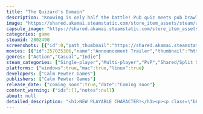 ```yaml
---
title: "The Quizard's Domain"
description: "Knowing is only half the battle! Pub quiz meets pub brawl in this fast-paced hero-based BATTLE QUIZ! Knock out friends and foes as you smash your way to the correct answers, in a wide variety of arenas and game modes. Trivia night just got way more intense!"
image: "https://shared.akamai.steamstatic.com/store_item_assets/steam/apps/2802490/header.jpg?t=1729506567"
capsule_image: "https://shared.akamai.steamstatic.com/store_item_assets/steam/apps/2802490/capsule_231x87.jpg?t=1729506567"
categories: game
steamid: 2802490
screenshots: [{"id":0,"path_thumbnail":"https://shared.akamai.steamstatic.com/store_item_assets/steam/apps/2802490/ss_fb4c3dcc12a5e2bb54138a25bb7d4c3b99adf7e3.600x338.jpg?t=1729506567","path_full":"https://shared.akamai.steamstatic.com/store_item_assets/steam/apps/2802490/ss_fb4c3dcc12a5e2bb54138a25bb7d4c3b99adf7e3.1920x1080.jpg?t=1729506567"},{"id":1,"path_thumbnail":"https://shared.akamai.steamstatic.com/store_item_assets/steam/apps/2802490/ss_764d0765f9e0b6678dcdd430d619c4cf2244f987.600x338.jpg?t=1729506567","path_full":"https://shared.akamai.steamstatic.com/store_item_assets/steam/apps/2802490/ss_764d0765f9e0b6678dcdd430d619c4cf2244f987.1920x1080.jpg?t=1729506567"},{"id":2,"path_thumbnail":"https://shared.akamai.steamstatic.com/store_item_assets/steam/apps/2802490/ss_97053b563a0d603efdf18df1736efbc21487933c.600x338.jpg?t=1729506567","path_full":"https://shared.akamai.steamstatic.com/store_item_assets/steam/apps/2802490/ss_97053b563a0d603efdf18df1736efbc21487933c.1920x1080.jpg?t=1729506567"},{"id":3,"path_thumbnail":"https://shared.akamai.steamstatic.com/store_item_assets/steam/apps/2802490/ss_2d78b3eeea5b8829901201639aed04a455599ebc.600x338.jpg?t=1729506567","path_full":"https://shared.akamai.steamstatic.com/store_item_assets/steam/apps/2802490/ss_2d78b3eeea5b8829901201639aed04a455599ebc.1920x1080.jpg?t=1729506567"},{"id":4,"path_thumbnail":"https://shared.akamai.steamstatic.com/store_item_assets/steam/apps/2802490/ss_544072e34a5322e72f5f0c9c5ea09e622109676a.600x338.jpg?t=1729506567","path_full":"https://shared.akamai.steamstatic.com/store_item_assets/steam/apps/2802490/ss_544072e34a5322e72f5f0c9c5ea09e622109676a.1920x1080.jpg?t=1729506567"},{"id":5,"path_thumbnail":"https://shared.akamai.steamstatic.com/store_item_assets/steam/apps/2802490/ss_179339cb9cb77f5249c9b0079827c23a52785b4b.600x338.jpg?t=1729506567","path_full":"https://shared.akamai.steamstatic.com/store_item_assets/steam/apps/2802490/ss_179339cb9cb77f5249c9b0079827c23a52785b4b.1920x1080.jpg?t=1729506567"},{"id":6,"path_thumbnail":"https://shared.akamai.steamstatic.com/store_item_assets/steam/apps/2802490/ss_834b49a6556c78b1ebd9f8f1c6ce97edfff7387f.600x338.jpg?t=1729506567","path_full":"https://shared.akamai.steamstatic.com/store_item_assets/steam/apps/2802490/ss_834b49a6556c78b1ebd9f8f1c6ce97edfff7387f.1920x1080.jpg?t=1729506567"},{"id":7,"path_thumbnail":"https://shared.akamai.steamstatic.com/store_item_assets/steam/apps/2802490/ss_70a0d3b6a5f8c93306e423a874d6fd25f886f020.600x338.jpg?t=1729506567","path_full":"https://shared.akamai.steamstatic.com/store_item_assets/steam/apps/2802490/ss_70a0d3b6a5f8c93306e423a874d6fd25f886f020.1920x1080.jpg?t=1729506567"},{"id":8,"path_thumbnail":"https://shared.akamai.steamstatic.com/store_item_assets/steam/apps/2802490/ss_c5e787b6bdb45c4781e25e5a0df55ce5a5fc7855.600x338.jpg?t=1729506567","path_full":"https://shared.akamai.steamstatic.com/store_item_assets/steam/apps/2802490/ss_c5e787b6bdb45c4781e25e5a0df55ce5a5fc7855.1920x1080.jpg?t=1729506567"},{"id":9,"path_thumbnail":"https://shared.akamai.steamstatic.com/store_item_assets/steam/apps/2802490/ss_91aecae7f2ef24b134f35f23667c136d19ad1136.600x338.jpg?t=1729506567","path_full":"https://shared.akamai.steamstatic.com/store_item_assets/steam/apps/2802490/ss_91aecae7f2ef24b134f35f23667c136d19ad1136.1920x1080.jpg?t=1729506567"},{"id":10,"path_thumbnail":"https://shared.akamai.steamstatic.com/store_item_assets/steam/apps/2802490/ss_8f9d7f7db9c1937cd19c414d65d1f3531eba3e51.600x338.jpg?t=1729506567","path_full":"https://shared.akamai.steamstatic.com/store_item_assets/steam/apps/2802490/ss_8f9d7f7db9c1937cd19c414d65d1f3531eba3e51.1920x1080.jpg?t=1729506567"}]
movies: [{"id":257025306,"name":"Announcement Trailer","thumbnail":"https://shared.akamai.steamstatic.com/store_item_assets/steam/apps/257025306/movie.293x165.jpg?t=1716886723","webm":{"480":"http://video.akamai.steamstatic.com/store_trailers/257025306/movie480_vp9.webm?t=1716886723","max":"http://video.akamai.steamstatic.com/store_trailers/257025306/movie_max_vp9.webm?t=1716886723"},"mp4":{"480":"http://video.akamai.steamstatic.com/store_trailers/257025306/movie480.mp4?t=1716886723","max":"http://video.akamai.steamstatic.com/store_trailers/257025306/movie_max.mp4?t=1716886723"},"highlight":true},{"id":257019258,"name":"Derelict Dungeon - Full Round","thumbnail":"https://shared.akamai.steamstatic.com/store_item_assets/steam/apps/257019258/movie.293x165.jpg?t=1716475910","webm":{"480":"http://video.akamai.steamstatic.com/store_trailers/257019258/movie480_vp9.webm?t=1716475910","max":"http://video.akamai.steamstatic.com/store_trailers/257019258/movie_max_vp9.webm?t=1716475910"},"mp4":{"480":"http://video.akamai.steamstatic.com/store_trailers/257019258/movie480.mp4?t=1716475910","max":"http://video.akamai.steamstatic.com/store_trailers/257019258/movie_max.mp4?t=1716475910"},"highlight":true}]
genres: ["Action","Casual","Indie"]
steam_categories: ["Single-player","Multi-player","PvP","Shared/Split Screen PvP","Co-op","Shared/Split Screen Co-op","Shared/Split Screen","Cross-Platform Multiplayer","Partial Controller Support","Remote Play Together"]
platforms: {"windows":true,"mac":true,"linux":true}
developers: ["Calm Pewter Games"]
publishers: ["Calm Pewter Games"]
release_date: {"coming_soon":true,"date":"Coming soon"}
content_warning: {"ids":[],"notes":null}
about: null
detailed_description: "<h1>NEW PLAYABLE CHARACTER!</h1><p><p class=\"bb_paragraph\">Hey, friends!</p><p class=\"bb_paragraph\">Meet <u><strong>Roger Ribbit</strong></u>, a very special addition to the roster, in honor of The Frog Cult and Spelkollektivet's Froggy Sale.</p><p class=\"bb_paragraph\"></p><p class=\"bb_paragraph\"><img class=\"bb_img\" src=\"https://shared.akamai.steamstatic.com/store_item_assets/steam/apps/2802490/extras/RogerIdleSteam.gif?t=1729506567\" /></p><p class=\"bb_paragraph\">You can start playing him in the demo RIGHT NOW!<br>His high-powered frog-leg jumps and sticky grapple tongue ability will let you zip around the arena, pull in unwitting opponents, and dunk on your friends harder than ever :)</p></p><br><h1>Discord Server Open!</h1><p><p class=\"bb_paragraph\"><img class=\"bb_img\" src=\"https://shared.akamai.steamstatic.com/store_item_assets/steam/apps/2802490/extras/CharacterLine-Up_BigTransparent.png?t=1729506567\" /></p><p class=\"bb_paragraph\"></p><p class=\"bb_paragraph\"></p><p class=\"bb_paragraph\"></p><p class=\"bb_paragraph\"></p><p class=\"bb_paragraph\"></p><p class=\"bb_paragraph\"></p><p class=\"bb_paragraph\"></p><ul class=\"bb_ul\"><li><p class=\"bb_paragraph\"> <strong>Link in sidebar ---------------------------------------------------------------------&gt;&gt;</strong></p></li></ul></p><br><h1>About the Game</h1><img class=\"bb_img\" src=\"https://shared.akamai.steamstatic.com/store_item_assets/steam/apps/2802490/extras/Steam_AboutSectionSeparator_1.png?t=1729506567\" /><br><img class=\"bb_img\" src=\"https://shared.akamai.steamstatic.com/store_item_assets/steam/apps/2802490/extras/MagmachineryFullRound_v2.gif?t=1729506567\" /><br>The Quizard’s Domain is the world’s first true Battle Quiz, fusing classic, choice-based trivia game elements with exciting real-time arena combat! <br>Knowing the answer to each question will get you far, but it won’t be your only skill that’s put to the test. <br>Time is constantly ticking away as you run, float, jump, fly, and use all kinds of versatile abilities to fight for dominance in each unique arena. <br><br><br><br><br><img class=\"bb_img\" src=\"https://shared.akamai.steamstatic.com/store_item_assets/steam/apps/2802490/extras/Steam_AboutSectionSeparator_2.png?t=1729506567\" /><br><img class=\"bb_img\" src=\"https://shared.akamai.steamstatic.com/store_item_assets/steam/apps/2802490/extras/InteractionMedley.gif?t=1729506567\" /><br>Think you know the answer? Better book it over there before someone blocks your spot.<br>No idea what it might be? Watch opponents to predict where they’re going and get there first.<br>Make use of your strengths and head straight to your goal. <br>Abuse your opponent’s weaknesses to stop them in their tracks. <br>Or hide your plans and lead other players astray by repositioning at the last second. <br>You decide anew how you want to smash your way to victory in every fast-paced round!<br><br><br><br><br><img class=\"bb_img\" src=\"https://shared.akamai.steamstatic.com/store_item_assets/steam/apps/2802490/extras/Steam_AboutSectionSeparator_3.png?t=1729506567\" /><br><img class=\"bb_img\" src=\"https://shared.akamai.steamstatic.com/store_item_assets/steam/apps/2802490/extras/Flora_Demo_steam.gif?t=1729506567\" /><br>Whether you’re here to learn, show off your knowledge of a topic, or simply dunk on the competition, you’ll be able to do it in style. <br>Agility and archery, control over frightening eldritch powers, and many other skillsets let you play to your own strengths.<br>The already diverse roster of characters and worlds will keep expanding with free post-launch updates, alongside new game modes, customization options, and much more!"
---
```


